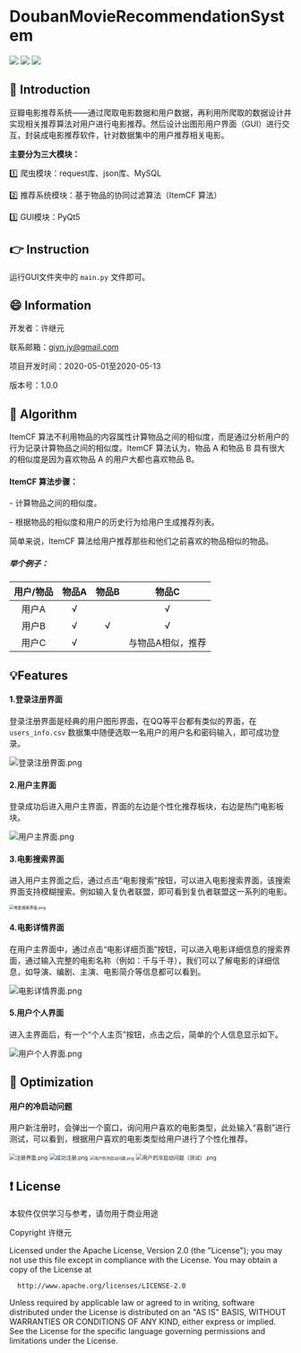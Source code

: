# DoubanMovieRecommendationSystem

[![](https://img.shields.io/badge/release-beta-blue.svg)](https://github.com/Giyn/DoubanMovieRecommendationSystem/releases/tag/1.0.0) [![](https://img.shields.io/badge/version-1.0.0-red.svg)](https://github.com/Giyn/DoubanMovieRecommendationSystem/releases/tag/1.0.0) [![](https://img.shields.io/badge/build-passing-green.svg)](https://github.com/Giyn/DoubanMovieRecommendationSystem/releases/tag/1.0.0)



## :blue_book: Introduction

豆瓣电影推荐系统——通过爬取电影数据和用户数据，再利用所爬取的数据设计并实现相关推荐算法对用户进行电影推荐。然后设计出图形用户界面（GUI）进行交互，封装成电影推荐软件，针对数据集中的用户推荐相关电影。

**主要分为三大模块：**

:one: 爬虫模块：request库、json库、MySQL 

:two: 推荐系统模块：基于物品的协同过滤算法（ItemCF 算法）

:three: GUI模块：PyQt5



## :point_right: Instruction

运行GUI文件夹中的 `main.py` 文件即可。



## :smile: Information

开发者：许继元

联系邮箱：giyn.jy@gmail.com

项目开发时间：2020-05-01至2020-05-13

版本号：1.0.0



## :mag_right: ​Algorithm

ItemCF 算法不利用物品的内容属性计算物品之间的相似度，而是通过分析用户的行为记录计算物品之间的相似度。ItemCF 算法认为，物品 A 和物品 B 具有很大的相似度是因为喜欢物品 A 的用户大都也喜欢物品 B。

 

#### **ItemCF 算法步骤：**

\-    计算物品之间的相似度。

\-    根据物品的相似度和用户的历史行为给用户生成推荐列表。



简单来说，ItemCF 算法给用户推荐那些和他们之前喜欢的物品相似的物品。



##### 举个例子：

| **用户**/**物品** | **物品A** | **物品B** |     **物品C**     |
| :---------------: | :-------: | :-------: | :---------------: |
|       用户A       |     √     |           |         √         |
|       用户B       |     √     |     √     |         √         |
|       用户C       |     √     |           | 与物品A相似，推荐 |



## :bulb: ​Features

#### 1.登录注册界面

登录注册界面是经典的用户图形界面，在QQ等平台都有类似的界面，在 `users_info.csv` 数据集中随便选取一名用户的用户名和密码输入，即可成功登录。

![登录注册界面.png](https://github.com/Giyn/DoubanMovieRecommendationSystem/blob/master/Screenshot/%E7%99%BB%E5%BD%95%E6%B3%A8%E5%86%8C%E7%95%8C%E9%9D%A2.png?raw=true)



#### 2.用户主界面

登录成功后进入用户主界面，界面的左边是个性化推荐板块，右边是热门电影板块。

![用户主界面.png](https://github.com/Giyn/DoubanMovieRecommendationSystem/blob/master/Screenshot/%E7%94%A8%E6%88%B7%E4%B8%BB%E7%95%8C%E9%9D%A2.png?raw=true)



#### 3.电影搜索界面

进入用户主界面之后，通过点击“电影搜索”按钮，可以进入电影搜索界面，该搜索界面支持模糊搜索。例如输入复仇者联盟，即可看到复仇者联盟这一系列的电影。

<img src="https://github.com/Giyn/DoubanMovieRecommendationSystem/blob/master/Screenshot/%E7%94%B5%E5%BD%B1%E6%90%9C%E7%B4%A2%E7%95%8C%E9%9D%A2.png?raw=true" alt="电影搜索界面.png" style="zoom: 50%;" />



#### 4.电影详情界面

在用户主界面中，通过点击“电影详细页面”按钮，可以进入电影详细信息的搜索界面，通过输入完整的电影名称（例如：千与千寻），我们可以了解电影的详细信息，如导演、编剧、主演、电影简介等信息都可以看到。

![电影详情界面.png](https://github.com/Giyn/DoubanMovieRecommendationSystem/blob/master/Screenshot/%E7%94%B5%E5%BD%B1%E8%AF%A6%E6%83%85%E7%95%8C%E9%9D%A2.png?raw=true)



#### 5.用户个人界面

进入主界面后，有一个“个人主页”按钮，点击之后，简单的个人信息显示如下。

![用户个人界面.png](https://github.com/Giyn/DoubanMovieRecommendationSystem/blob/master/Screenshot/%E7%94%A8%E6%88%B7%E4%B8%AA%E4%BA%BA%E7%95%8C%E9%9D%A2.png?raw=true)



## :high_brightness: Optimization

#### 用户的冷启动问题

用户新注册时，会弹出一个窗口，询问用户喜欢的电影类型，此处输入“喜剧”进行测试，可以看到，根据用户喜欢的电影类型给用户进行了个性化推荐。

<img src="https://github.com/Giyn/DoubanMovieRecommendationSystem/blob/master/Screenshot/%E6%B3%A8%E5%86%8C%E7%95%8C%E9%9D%A2.png?raw=true" alt="注册界面.png" style="zoom: 67%;" />



<img src="https://github.com/Giyn/DoubanMovieRecommendationSystem/blob/master/Screenshot/%E6%88%90%E5%8A%9F%E6%B3%A8%E5%86%8C.png?raw=true" alt="成功注册.png" style="zoom: 67%;" />



<img src="https://github.com/Giyn/DoubanMovieRecommendationSystem/blob/master/Screenshot/%E7%94%A8%E6%88%B7%E7%9A%84%E5%86%B7%E5%90%AF%E5%8A%A8%E9%97%AE%E9%A2%98.png?raw=true" alt="用户的冷启动问题.png" style="zoom: 50%;" />



<img src="https://github.com/Giyn/DoubanMovieRecommendationSystem/blob/master/Screenshot/%E7%94%A8%E6%88%B7%E7%9A%84%E5%86%B7%E5%90%AF%E5%8A%A8%E9%97%AE%E9%A2%98%EF%BC%88%E6%B5%8B%E8%AF%95%EF%BC%89.png?raw=true" alt="用户的冷启动问题（测试）.png" style="zoom: 67%;" />



##  :heavy_exclamation_mark: License

本软件仅供学习与参考，请勿用于商业用途

Copyright 许继元

Licensed under the Apache License, Version 2.0 (the "License"); you may not use this file except in compliance with the License. You may obtain a copy of the License at 

```
  http://www.apache.org/licenses/LICENSE-2.0
```

Unless required by applicable law or agreed to in writing, software distributed under the License is distributed on an "AS IS" BASIS, WITHOUT WARRANTIES OR CONDITIONS OF ANY KIND, either express or implied. See the License for the specific language governing permissions and limitations under the License. 

